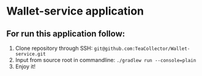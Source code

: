 # Wallet-service application

## For run this application follow:
1. Clone repository through SSH: `git@github.com:TeaCollector/Wallet-service.git`
2. Input from source root in commandline: `./gradlew run --console=plain` 
3. Enjoy it!